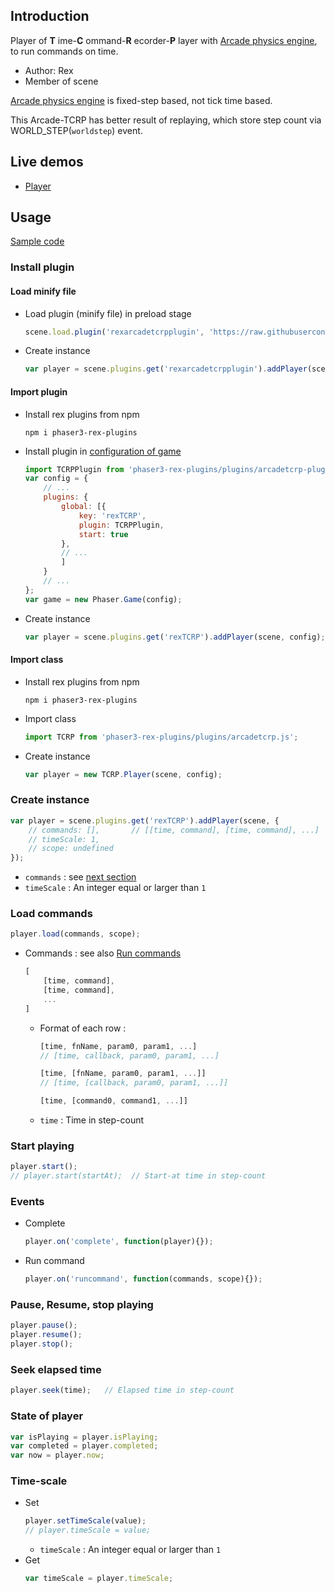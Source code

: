 ## Introduction

Player of **T** ime-**C** ommand-**R** ecorder-**P** layer with [Arcade physics engine](arcade-world.md), to run commands on time.

- Author: Rex
- Member of scene

[Arcade physics engine](arcade-world.md) is fixed-step based, not tick time based.

This Arcade-TCRP has better result of replaying, which store step count via WORLD_STEP(`worldstep`) event.

## Live demos

- [Player](https://codepen.io/rexrainbow/pen/eYzmqYz)

## Usage

[Sample code](https://github.com/rexrainbow/phaser3-rex-notes/tree/master/examples/arcadetcrp)

### Install plugin

#### Load minify file

- Load plugin (minify file) in preload stage
    ```javascript
    scene.load.plugin('rexarcadetcrpplugin', 'https://raw.githubusercontent.com/rexrainbow/phaser3-rex-notes/master/dist/rexarcadetcrpplugin.min.js', true);
    ```
- Create instance
    ```javascript
    var player = scene.plugins.get('rexarcadetcrpplugin').addPlayer(scene, config);
    ```

#### Import plugin

- Install rex plugins from npm
    ```
    npm i phaser3-rex-plugins
    ```
- Install plugin in [configuration of game](game.md#configuration)
    ```javascript
    import TCRPPlugin from 'phaser3-rex-plugins/plugins/arcadetcrp-plugin.js';
    var config = {
        // ...
        plugins: {
            global: [{
                key: 'rexTCRP',
                plugin: TCRPPlugin,
                start: true
            },
            // ...
            ]
        }
        // ...
    };
    var game = new Phaser.Game(config);
    ```
- Create instance
    ```javascript
    var player = scene.plugins.get('rexTCRP').addPlayer(scene, config);
    ```

#### Import class

- Install rex plugins from npm
    ```
    npm i phaser3-rex-plugins
    ```
- Import class
    ```javascript
    import TCRP from 'phaser3-rex-plugins/plugins/arcadetcrp.js';
    ```
- Create instance
    ```javascript
    var player = new TCRP.Player(scene, config);
    ```

### Create instance

```javascript
var player = scene.plugins.get('rexTCRP').addPlayer(scene, {
    // commands: [],       // [[time, command], [time, command], ...]
    // timeScale: 1,
    // scope: undefined
});
```

- `commands` : see [next section](tcrp-player.md#load-commands)
- `timeScale` : An integer equal or larger than `1`

### Load commands

```javascript
player.load(commands, scope);
```

- Commands : see also [Run commands](runcommands.md)
    ```javascript
    [
        [time, command],
        [time, command],
        ...
    ]
    ```
    - Format of each row :
        ```javascript
        [time, fnName, param0, param1, ...]
        // [time, callback, param0, param1, ...]
        ```
        ```javascript
        [time, [fnName, param0, param1, ...]]
        // [time, [callback, param0, param1, ...]]
        ```
        ```javascript
        [time, [command0, command1, ...]]
        ```
    - `time` : Time in step-count

### Start playing

```javascript
player.start();
// player.start(startAt);  // Start-at time in step-count
```

### Events

- Complete
    ```javascript
    player.on('complete', function(player){});
    ```
- Run command
    ```javascript
    player.on('runcommand', function(commands, scope){});
    ```

### Pause, Resume, stop playing

```javascript
player.pause();
player.resume();
player.stop();
```

### Seek elapsed time

```javascript
player.seek(time);   // Elapsed time in step-count
```

### State of player

```javascript
var isPlaying = player.isPlaying;
var completed = player.completed;
var now = player.now;
```

### Time-scale

- Set
    ```javascript
    player.setTimeScale(value);
    // player.timeScale = value;
    ```
    - `timeScale` : An integer equal or larger than `1`
- Get
    ```javascript
    var timeScale = player.timeScale;
    ```